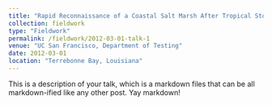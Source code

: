 ```yaml
---
title: "Rapid Reconnaissance of a Coastal Salt Marsh After Tropical Storm Cristobal "
collection: fieldwork
type: "Fieldwork"
permalink: /fieldwork/2012-03-01-talk-1
venue: "UC San Francisco, Department of Testing"
date: 2012-03-01
location: "Terrebonne Bay, Louisiana"
---
```


This is a description of your talk, which is a markdown files that can be all markdown-ified like any other post. Yay markdown!
